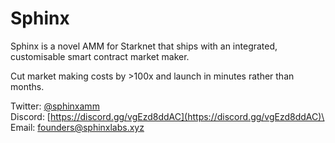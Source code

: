 # Sphinx

Sphinx is a novel AMM for Starknet that ships with an integrated, customisable smart contract market maker.

Cut market making costs by >100x and launch in minutes rather than months.

Twitter: [@sphinxamm](https://twitter.com/sphinxamm)\
Discord: [https://discord.gg/vgEzd8ddAC](https://discord.gg/vgEzd8ddAC)\
Email: founders@sphinxlabs.xyz


